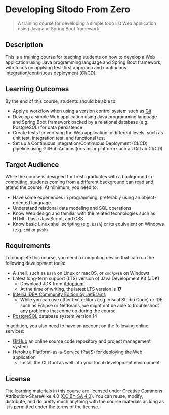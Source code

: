 # Developing Sitodo From Zero

> A training course for developing a simple todo list Web application using Java
> and Spring Boot framework.

## Description

This is a training course for teaching students on how to develop a Web application
using Java programming language and Spring Boot framework, with focus on applying
test-first approach and continuous integration/continuous deployment (CI/CD).

## Learning Outcomes

By the end of this course, students should be able to:

-  Apply a workflow when using a version control system such as [Git][]
-  Develop a simple Web application using Java programming language and Spring
   Boot framework backed by a relational database (e.g. PostgreSQL) for data
   persistence
-  Create tests for verifying the Web application in different levels, such as
   unit test, integration test, and functional test
-  Set up a Continuous Integration/Continuous Deployment (CI/CD) pipeline using
   GitHub Actions (or similar platform such as GitLab CI/CD)

## Target Audience

While the course is designed for fresh graduates with a background in computing,
students coming from a different background can read and attend the course. At
minimum, you need to:

-  Have some experiences in programming, preferably using an object-oriented
   language
-  Understand relational data modeling and SQL operations
-  Know Web design and familiar with the related technologies such as HTML,
   basic JavaScript, and CSS
-  Know basic Linux shell scripting (e.g. `bash`) or its equivalent on Windows
   (e.g. `cmd` or `pwsh`)

## Requirements

To complete this course, you need a computing device that can run the following
development tools:

-  A shell, such as `bash` on Linux or macOS, or `cmd`/`pwsh` on Windows
-  Latest long-term support (LTS) version of Java Development Kit (JDK)
   -  Download JDK from [Adoptium][]
   -  At the time of writing, the latest LTS version is **17**
-  [IntelliJ IDEA Community Edition by JetBrains][]
   -  While you can use other text editors (e.g. Visual Studio Code) or IDE such
      as Eclipse or NetBeans, we might not be able to troubleshoot any problems
      that come up during the course
-  [PostgreSQL][] database system version 14

In addition, you also need to have an account on the following online services:

-  [GitHub][] an online source code repository and project management system
-  [Heroku][] a Platform-as-a-Service (PaaS) for deploying the Web application
   - Install the CLI tool as well into your local development environment
     
## License

The learning materials in this course are licensed under Creative Commons
Attribution-ShareAlike 4.0 ([CC BY-SA 4.0](./LICENSE)).
You can reuse, modify, distribute, and do pretty much anything with the course
materials as long as it is permitted under the terms of the license.

[Adoptium]: https://adoptium.net/
[Fly.io]: https://fly.io
[Git]: https://git-scm.com/
[GitHub]: https://github.com
[Heroku]: https://www.heroku.com
[IntelliJ IDEA Community Edition by JetBrains]: https://www.jetbrains.com/idea/download/
[PostgreSQL]: https://www.postgresql.org/
